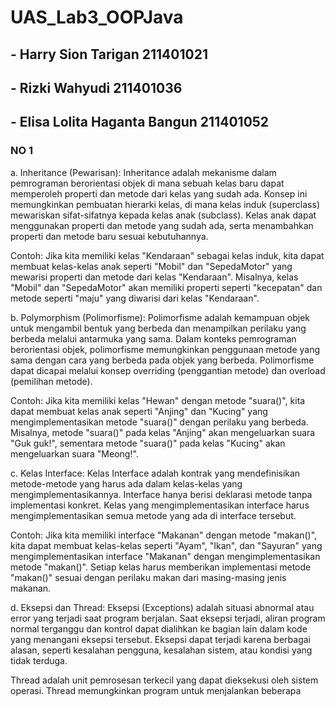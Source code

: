 # UAS_Lab3_OOPJava

## - Harry Sion Tarigan 211401021
## - Rizki Wahyudi 211401036
## - Elisa Lolita Haganta Bangun 211401052

### NO 1
a. Inheritance (Pewarisan):
Inheritance adalah mekanisme dalam pemrograman berorientasi objek di mana sebuah kelas baru dapat memperoleh properti dan metode dari kelas yang sudah ada. Konsep ini memungkinkan pembuatan hierarki kelas, di mana kelas induk (superclass) mewariskan sifat-sifatnya kepada kelas anak (subclass). Kelas anak dapat menggunakan properti dan metode yang sudah ada, serta menambahkan properti dan metode baru sesuai kebutuhannya.

Contoh: Jika kita memiliki kelas "Kendaraan" sebagai kelas induk, kita dapat membuat kelas-kelas anak seperti "Mobil" dan "SepedaMotor" yang mewarisi properti dan metode dari kelas "Kendaraan". Misalnya, kelas "Mobil" dan "SepedaMotor" akan memiliki properti seperti "kecepatan" dan metode seperti "maju" yang diwarisi dari kelas "Kendaraan".

b. Polymorphism (Polimorfisme):
Polimorfisme adalah kemampuan objek untuk mengambil bentuk yang berbeda dan menampilkan perilaku yang berbeda melalui antarmuka yang sama. Dalam konteks pemrograman berorientasi objek, polimorfisme memungkinkan penggunaan metode yang sama dengan cara yang berbeda pada objek yang berbeda. Polimorfisme dapat dicapai melalui konsep overriding (penggantian metode) dan overload (pemilihan metode).

Contoh: Jika kita memiliki kelas "Hewan" dengan metode "suara()", kita dapat membuat kelas anak seperti "Anjing" dan "Kucing" yang mengimplementasikan metode "suara()" dengan perilaku yang berbeda. Misalnya, metode "suara()" pada kelas "Anjing" akan mengeluarkan suara "Guk guk!", sementara metode "suara()" pada kelas "Kucing" akan mengeluarkan suara "Meong!".

c. Kelas Interface:
Kelas Interface adalah kontrak yang mendefinisikan metode-metode yang harus ada dalam kelas-kelas yang mengimplementasikannya. Interface hanya berisi deklarasi metode tanpa implementasi konkret. Kelas yang mengimplementasikan interface harus mengimplementasikan semua metode yang ada di interface tersebut.

Contoh: Jika kita memiliki interface "Makanan" dengan metode "makan()", kita dapat membuat kelas-kelas seperti "Ayam", "Ikan", dan "Sayuran" yang mengimplementasikan interface "Makanan" dengan mengimplementasikan metode "makan()". Setiap kelas harus memberikan implementasi metode "makan()" sesuai dengan perilaku makan dari masing-masing jenis makanan.

d. Eksepsi dan Thread:
Eksepsi (Exceptions) adalah situasi abnormal atau error yang terjadi saat program berjalan. Saat eksepsi terjadi, aliran program normal terganggu dan kontrol dapat dialihkan ke bagian lain dalam kode yang menangani eksepsi tersebut. Eksepsi dapat terjadi karena berbagai alasan, seperti kesalahan pengguna, kesalahan sistem, atau kondisi yang tidak terduga.

Thread adalah unit pemrosesan terkecil yang dapat dieksekusi oleh sistem operasi. Thread memungkinkan program untuk menjalankan beberapa
